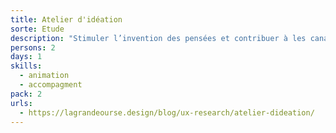 ```yaml
---
title: Atelier d'idéation
sorte: Etude
description: "Stimuler l’invention des pensées et contribuer à les canaliser, les trier et choisir celles qui conduisent vers des solutions utiles et novatrices."
persons: 2
days: 1
skills:
  - animation
  - accompagment
pack: 2
urls: 
  - https://lagrandeourse.design/blog/ux-research/atelier-dideation/
---
```


